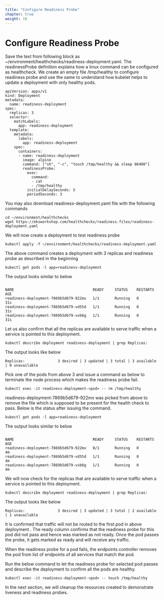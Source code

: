 ```yaml
---
title: "Configure Readiness Probe"
chapter: true
weight: 10
---
```


# Configure Readiness Probe

Save the text from following block as ~/environment/healthchecks/readiness-deployment.yaml. The readinessProbe definition explains how a linux command can be configured as healthcheck. We create an empty file /tmp/healthy to configure readiness probe and use the same to understand how kubelet helps to update a deployment with only healthy pods.  


```
apiVersion: apps/v1
kind: Deployment
metadata:
  name: readiness-deployment
spec:
  replicas: 3
  selector:
    matchLabels:
      app: readiness-deployment
  template:
    metadata:
      labels:
        app: readiness-deployment
    spec:
      containers:
      - name: readiness-deployment
        image: alpine
        command: ["sh", "-c", "touch /tmp/healthy && sleep 86400"]
        readinessProbe:
          exec:
            command:
            - cat
            - /tmp/healthy
          initialDelaySeconds: 5
          periodSeconds: 3

```

You may also download readiness-deployment.yaml file with the following commands

```
cd ~/environment/healthchecks
wget https://eksworkshop.com/healthchecks/readiness.files/readiness-deployment.yaml
```

We will now create a deployment to test readiness probe

```
kubectl apply -f ~/environment/healthchecks/readiness-deployment.yaml
```

The above command creates a deployment with 3 replicas and readiness probe as described in the beginning


```
kubectl get pods -l app=readiness-deployment
```

The output looks similar to below

```

NAME                                    READY     STATUS    RESTARTS   AGE
readiness-deployment-7869b5d679-922mx   1/1       Running   0          31s
readiness-deployment-7869b5d679-vd55d   1/1       Running   0          31s
readiness-deployment-7869b5d679-vxb6g   1/1       Running   0          31s
```

Let us also confirm that all the replicas are available to serve traffic when a service is pointed to this deployment.

```
kubectl describe deployment readiness-deployment | grep Replicas:
```

The output looks like below

```
Replicas:               3 desired | 3 updated | 3 total | 3 available | 0 unavailable
```

Pick one of the pods from above 3 and issue a command as below to terminate the node process which makes the readiness probe fail.

```
kubectl exec -it readiness-deployment-<pod> -- rm /tmp/healthy
```

readiness-deployment-7869b5d679-922mx was picked from above to remove the file which is supposed to be present for the health check to pass. Below is the status after issuing the command.

```
kubectl get pods -l app=readiness-deployment
```

The output looks similar to below

```

NAME                                    READY     STATUS    RESTARTS   AGE
readiness-deployment-7869b5d679-922mx   0/1       Running   0          4m
readiness-deployment-7869b5d679-vd55d   1/1       Running   0          4m
readiness-deployment-7869b5d679-vxb6g   1/1       Running   0          4m
```

We will now check for the replicas that are available to serve traffic when a service is pointed to this deployment.

```
kubectl describe deployment readiness-deployment | grep Replicas:
```

The output looks like below

```
Replicas:               3 desired | 3 updated | 3 total | 2 available | 1 unavailable
```

It is confirmed that traffic will not be routed to the first pod in above deployment . The ready column confirms that the readiness probe for this pod did not pass and hence was marked as not ready. Once the pod passes the probe, it gets marked as ready and will receive any traffic.

When the readiness probe for a pod fails, the endpoints controller removes the pod from list of endpoints of all services that match the pod.

Run the below command to let the readiness probe for selected pod passes and describe the deployment to confirm all the pods are healthy.

```
kubectl exec -it readiness-deployment-<pod> -- touch /tmp/healthy
```

In the next section, we will cleanup the resources created to demonstrate liveness and readiness probes.
